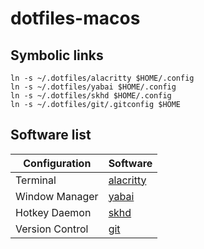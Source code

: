 # dotfiles-macos

## Symbolic links

```
ln -s ~/.dotfiles/alacritty $HOME/.config
ln -s ~/.dotfiles/yabai $HOME/.config
ln -s ~/.dotfiles/skhd $HOME/.config
ln -s ~/.dotfiles/git/.gitconfig $HOME
```

## Software list

| Configuration   | Software                                            |
| --------------- | --------------------------------------------------- |
| Terminal        | [alacritty](https://github.com/alacritty/alacritty) |
| Window Manager  | [yabai](https://github.com/koekeishiya/yabai)       |
| Hotkey Daemon   | [skhd](https://github.com/koekeishiya/skhd)         |
| Version Control | [git](https://github.com/git/git)                   |
